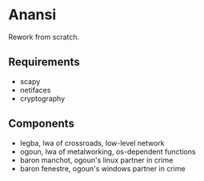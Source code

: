 # Anansi

Rework from scratch.

## Requirements

- scapy
- netifaces
- cryptography

## Components
- legba, lwa of crossroads, low-level network
- ogoun, lwa of metalworking, os-dependent functions
- baron manchot, ogoun's linux partner in crime
- baron fenestre, ogoun's windows partner in crime
